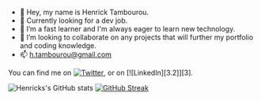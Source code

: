 - 👋 Hey, my name is Henrick Tambourou. 
- 👀 Currently looking for a dev job.
- 🌱 I’m a fast learner and I'm always eager to learn new technology.
- 💞️ I’m looking to collaborate on any projects that will further my portfolio and coding knowledge. 
- 📫 h.tambourou@gmail.com


<!-- Actual text -->

You can find me on [![Twitter][1.2]][1], or on [![LinkedIn][3.2]][3].

<!-- Icons -->

[1.2]: http://i.imgur.com/wWzX9uB.png (twitter icon without padding)
[2.2]: https://imgur.com/rwYRqn6.png (LinkedIn icon without padding)

<!-- Links to your social media accounts -->

[1]: https://twitter.com/future_x_robert
[2]: https://www.linkedin.com/in/henrick-t-429a1b223/

![Henricks's GitHub stats](https://github-readme-stats.vercel.app/api?username=H-Tambourou&count_private=true)
[![GitHub Streak](https://github-readme-streak-stats.herokuapp.com/?user=H-Tambourou)](https://git.io/streak-stats)
<!---
H-Tambourou/H-Tambourou is a ✨ special ✨ repository because its `README.md` (this file) appears on your GitHub profile.
You can click the Preview link to take a look at your changes.
--->
